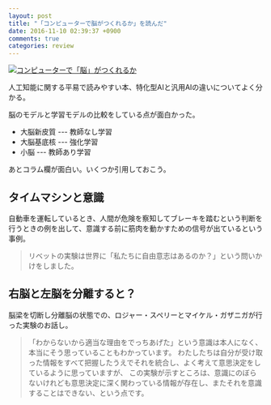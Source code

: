 ```yaml
---
layout: post
title: "「コンピューターで脳がつくれるか」を読んだ"
date: 2016-11-10 02:39:37 +0900
comments: true
categories: review
---
```


<a href="http://www.amazon.co.jp/exec/obidos/ASIN/4774184101/iriyaufo-22/ref=nosim/" rel="nofollow" target="_blank"><img src="http://ecx.images-amazon.com/images/I/51JZ2hiQt1L._SL400_.jpg" style="border: none;" alt="コンピューターで「脳」がつくれるか" /></a> 

人工知能に関する平易で読みやすい本、特化型AIと汎用AIの違いについてよく分かる。

脳のモデルと学習モデルの比較をしている点が面白かった。

- 大脳新皮質 --- 教師なし学習
- 大脳基底核 --- 強化学習
- 小脳 --- 教師あり学習

あとコラム欄が面白い。いくつか引用しておこう。

## タイムマシンと意識
自動車を運転しているとき、人間が危険を察知してブレーキを踏むという判断を行うときの例を出して、意識する前に筋肉を動かすための信号が出ているという事例。

> リベットの実験は世界に「私たちに自由意志はあるのか？」という問いかけをしました。

## 右脳と左脳を分離すると？
脳梁を切断し分離脳の状態での、ロジャー・スペリーとマイケル・ガザニガが行った実験のお話し。

> 「わからないから適当な理由をでっちあげた」という意識は本人になく、本当にそう思っていることもわかっています。
> わたしたちは自分が受け取った情報をすべて把握したうえでそれを統合し、よく考えて意思決定をしているように思っていますが、
> この実験が示すところは、意識にのぼらないけれども意思決定に深く関わっている情報が存在し、またそれを意識することはできない、という点です。
